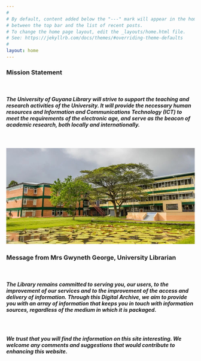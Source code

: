 ```yaml
---
#
# By default, content added below the "---" mark will appear in the home page
# between the top bar and the list of recent posts.
# To change the home page layout, edit the _layouts/home.html file.
# See: https://jekyllrb.com/docs/themes/#overriding-theme-defaults
#
layout: home
---    
```


### **Mission Statement**

 <br>

##### The University of Guyana Library will strive to support the teaching and research activities of the University. It will provide the necessary human resources and Information and Communications Technology (ICT) to meet the requirements of the electronic age, and serve as the beacon of academic research, both locally and internationally.

  <br>


![alt](image-2.png)

### **Message from Mrs Gwyneth George, University Librarian**

 <br>

##### The Library remains committed to serving you, our users, to the improvement of our services and to the improvement of the access and delivery of information. Through this Digital Archive, we aim to provide you with an array of information that keeps you in touch with information sources, regardless of the medium in which it is packaged.

 <br>

##### We trust that you will find the information on this site interesting. We welcome any comments and suggestions that would contribute to enhancing this website.
 



 
